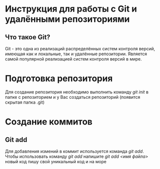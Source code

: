 # Инструкция для работы с Git и удалёнными репозиториями 

## Что такое Git? 

Git - это одна из реализаций распределённых систем контроля версий, имеющая как и локальные, так и удалённые репозитории. Является самой популярной реализацией систем контроля версий в мире. 

# Подготовка репозитория
Для создание репозитория необходимо выполнить команду *git init* в папке с репозиторием и у Вас создаться репозиторий (появится скрытая папка .git) 
# Создание коммитов
## Git add 
Для добавления измений в коммит используется команда _git add_. Чтобы использовать команду _git add_ напишите _git add <имя файла>_
новый код 
пишу свой уникальный код и на море 